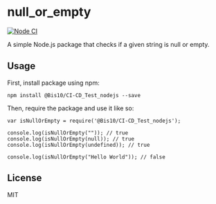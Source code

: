 # null_or_empty

[![Node CI](https://github.com/Bis10/CI-CD_Test_nodejs/actions/workflows/whatever.yml/badge.svg)](https://github.com/Bis10/CI-CD_Test_nodejs/actions/workflows/whatever.yml)

A simple Node.js package that checks if a given string is null or empty.

## Usage

First, install package using npm:

    npm install @Bis10/CI-CD_Test_nodejs --save

Then, require the package and use it like so:

    var isNullOrEmpty = require('@Bis10/CI-CD_Test_nodejs');

    console.log(isNullOrEmpty("")); // true
    console.log(isNullOrEmpty(null)); // true
    console.log(isNullOrEmpty(undefined)); // true

    console.log(isNullOrEmpty("Hello World")); // false

## License

MIT
